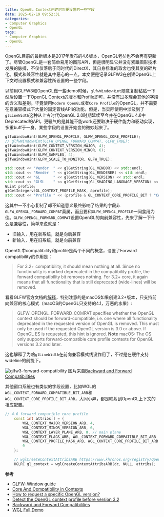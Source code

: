 ```yaml
---
title: OpenGL Context创建时需要设置的一些字段
date: 2025-02-19 09:52:31
categories:
- Computer Graphics
- OpenGL
tags: 
- Computer Graphics
- OpenGL
---
```


OpenGL目前的最新版本是2017年发布的4.6版本，OpenGL老矣也不会再有更新了。尽管OpenGL是一套简单易用的图形API，但是很明显它并没有紧跟图形技术发展的脉搏，不仅仅落后于同时代的DirectX，其自身标准的取舍也使其变的碎片化。模式和兼容性就是其中恶心的一点，本文便是记录GLFW3在创建OpenGL上下文时设置模式和兼容性所设置的一些字段。

以前用GLFW3和OpenGL做一些demo时候，`glfwWindowHint`随意复制粘贴一下然后设置一下OpenGL Context的版本和Profile即可，并没有过多理会其他的字段的含义和差别。毕竟使用`Modern OpenGL`或者`Core Profile`的OpenGL，并不需要在意兼容模式下大量的固定管线API的功能。但是，当实际使用中涉及到了`glLineWidth`这种从上古时代OpenGL 2.0时期延续至今并在OpenGL 4.6中Deprecated的API，更骚气的是其能不能work还要取决于硬件能力和驱动实现，多重buff于一身，某些字段的设置开始变的微妙起来了。

``` cpp
glfwWindowHint(GLFW_OPENGL_PROFILE, GLFW_OPENGL_CORE_PROFILE);
// glfwWindowHint(GLFW_OPENGL_FORWARD_COMPAT, GLFW_TRUE);
glfwWindowHint(GLFW_CONTEXT_VERSION_MAJOR, 4);
glfwWindowHint(GLFW_CONTEXT_VERSION_MINOR, 6);
glfwWindowHint(GLFW_SAMPLES, 4);
glfwWindowHint(GLFW_SCALE_TO_MONITOR, GLFW_TRUE);

std::cout << "Vendor  " << glGetString(GL_VENDOR) << std::endl;
std::cout << "Render  " << glGetString(GL_RENDERER) << std::endl;
std::cout << "GL      " << glGetString(GL_VERSION) << std::endl;
std::cout << "GLSL    " << glGetString(GL_SHADING_LANGUAGE_VERSION) << std::endl;
GLint profile;
glGetIntegerv(GL_CONTEXT_PROFILE_MASK, &profile);
std::cout << "Profile " << (profile & GL_CONTEXT_CORE_PROFILE_BIT ? "Core" : "Compatibility") << std::endl;
```

这其中一不小心复制了却不知道意义最终影响了结果的字段非`GLFW_OPENGL_FORWARD_COMPAT`莫属，而且要和`GLFW_OPENGL_PROFILE`一同食用为佳。`GLFW_OPENGL_FORWARD_COMPAT`设置OpenGL的向前兼容性，先来了解一下什么是兼容性，简单来说就是：
- 旧输入，用在新系统，就是向后兼容
- 新输入，用在旧系统，就是向前兼容

OpenGL中compatibility和profile是两个不同的概念，设置了Forward compatibility的作用是：
> For 3.2+ compatibility, it should mean nothing at all. Since no functionality is marked deprecated in the compatibility profile, the forward compatibility bit removes nothing.
> For 3.2+ core, it again means that all functionality that is still deprecated (wide-lines) will be removed.

看看GLFW官方文档的[解释](https://www.glfw.org/docs/3.3/window_guide.html)，特别注意的是macOS如果创建3.2+版本，只支持前向兼容的核心模式（macOS的OpenGL只支持的4.1，万恶的水果）:
> GLFW_OPENGL_FORWARD_COMPAT specifies whether the OpenGL context should be forward-compatible, i.e. one where all functionality deprecated in the requested version of OpenGL is removed. This must only be used if the requested OpenGL version is 3.0 or above. If OpenGL ES is requested, this hint is ignored.
> **Note** macOS: The OS only supports forward-compatible core profile contexts for OpenGL versions 3.2 and later.

这也解释了为啥`glLineWidth`在前向兼容模式线没作用了，不过是在硬件支持wideline的前提下。

![glfw3-forward-compatibility](/images/glfw3-forward-compatibility.png) 图片来自[Backward and Forward Compatibilities](https://medium.com/@wangberlin2000/backward-and-forward-compatibilities-a71e52683627)


其他窗口系统也有类似的字段设置，比如WGL的`WGL_CONTEXT_FORWARD_COMPATIBLE_BIT_ARB`和`WGL_CONTEXT_CORE_PROFILE_BIT_ARB`，大同小异，都是映射到OpenGL上下文的相应配置。
``` cpp
// 4.6 forward compatible core profile
	const int attribs[] = {
		WGL_CONTEXT_MAJOR_VERSION_ARB, 4,
		WGL_CONTEXT_MINOR_VERSION_ARB, 6,
		WGL_CONTEXT_LAYER_PLANE_ARB, 0, // main plane
		WGL_CONTEXT_FLAGS_ARB, WGL_CONTEXT_FORWARD_COMPATIBLE_BIT_ARB | WGL_CONTEXT_DEBUG_BIT_ARB,
		WGL_CONTEXT_PROFILE_MASK_ARB, WGL_CONTEXT_CORE_PROFILE_BIT_ARB,
		0
	};
	
	// wglCreateContextAttribsARB https://www.khronos.org/registry/OpenGL/extensions/ARB/WGL_ARB_create_context.txt
	HGLRC gl_context = wglCreateContextAttribsARB(dc, NULL, attribs);
```


**参考**
- [GLFW: Window guide](https://www.glfw.org/docs/3.3/window_guide.html)
- [Core And Compatibility in Contexts](https://www.khronos.org/opengl/wiki/OpenGL_Context#Context_types)
- [How to request a specific OpenGL version?](https://gamedev.stackexchange.com/questions/30441/how-to-request-a-specific-opengl-version)
- [Detect the OpenGL context profile before version 3.2](https://stackoverflow.com/questions/73745603/detect-the-opengl-context-profile-before-version-3-2)
- [Backward and Forward Compatibilities](https://medium.com/@wangberlin2000/backward-and-forward-compatibilities-a71e52683627)
- [WGL Full Demo](https://gist.github.com/tilkinsc/7f383faccf3722622f5d0cc9bd45e7e6)